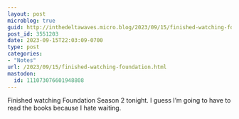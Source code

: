 ```yaml
---
layout: post
microblog: true
guid: http://inthedeltawaves.micro.blog/2023/09/15/finished-watching-foundation.html
post_id: 3551203
date: 2023-09-15T22:03:09-0700
type: post
categories:
- "Notes"
url: /2023/09/15/finished-watching-foundation.html
mastodon:
  id: 111073076601948808
---
```

Finished watching Foundation Season 2 tonight. I guess I’m going to have to read the books because I hate waiting. 
